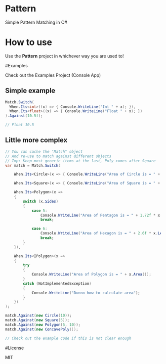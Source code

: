 # Pattern
Simple Pattern Matching in C#

# How to use

Use the **Pattern** project in whichever way you are used to!

#Examples

Check out the Examples Project (Console App)

## Simple example

```C#
Match.Switch(
  When.Its<int>((x) => { Console.WriteLine("Int " + x); }),
  When.Its<float>((x) => { Console.WriteLine("Float " + x); })
).Against(10.5f);

// Float 10.5
```

## Little more complex

```C#
// You can cache the "Match" object
// And re-use to match against different objects
// Imp: Keep most generic items at the last, Poly comes after Square
var match = Match.Switch(

    When.Its<Circle>(x => { Console.WriteLine("Area of Circle is = " + 3.14 * x.Radius * x.Radius); }),

    When.Its<Square>(x => { Console.WriteLine("Area of Square is = " + x.Area()); }),

    When.Its<Polygon>(x =>
    {
        switch (x.Sides)
        {
            case 5:
                Console.WriteLine("Area of Pentagon is = " + 1.72f * x.Length * x.Length);
                break;

            case 6:
                Console.WriteLine("Area of Hexagon is = " + 2.6f * x.Length * x.Length);
                break;
        }
    }),

    When.Its<IPolygon>(x =>
    {
        try
        {
            Console.WriteLine("Area of Polygon is = " + x.Area());
        }
        catch (NotImplementedException)
        {
            Console.WriteLine("Dunno how to calculate area");
        }
    })
);

match.Against(new Circle(10));
match.Against(new Square(5));
match.Against(new Polygon(5, 10));
match.Against(new ConcavePoly());

// Check out the example code if this is not clear enough
```

#License

MIT

